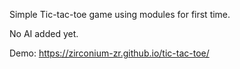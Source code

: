 Simple Tic-tac-toe game using modules for first time.

No AI added yet.

Demo: https://zirconium-zr.github.io/tic-tac-toe/